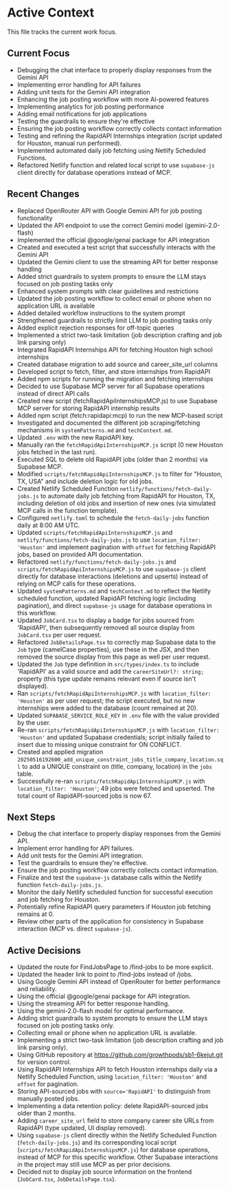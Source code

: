 # Active Context

This file tracks the current work focus.

## Current Focus
- Debugging the chat interface to properly display responses from the Gemini API
- Implementing error handling for API failures
- Adding unit tests for the Gemini API integration
- Enhancing the job posting workflow with more AI-powered features
- Implementing analytics for job posting performance
- Adding email notifications for job applications
- Testing the guardrails to ensure they're effective
- Ensuring the job posting workflow correctly collects contact information
- Testing and refining the RapidAPI Internships integration (script updated for Houston, manual run performed).
- Implemented automated daily job fetching using Netlify Scheduled Functions.
- Refactored Netlify function and related local script to use `supabase-js` client directly for database operations instead of MCP.

## Recent Changes
- Replaced OpenRouter API with Google Gemini API for job posting functionality
- Updated the API endpoint to use the correct Gemini model (gemini-2.0-flash)
- Implemented the official @google/genai package for API integration
- Created and executed a test script that successfully interacts with the Gemini API
- Updated the Gemini client to use the streaming API for better response handling
- Added strict guardrails to system prompts to ensure the LLM stays focused on job posting tasks only
- Enhanced system prompts with clear guidelines and restrictions
- Updated the job posting workflow to collect email or phone when no application URL is available
- Added detailed workflow instructions to the system prompt
- Strengthened guardrails to strictly limit LLM to job posting tasks only
- Added explicit rejection responses for off-topic queries
- Implemented a strict two-task limitation (job description crafting and job link parsing only)
- Integrated RapidAPI Internships API for fetching Houston high school internships
- Created database migration to add source and career_site_url columns
- Developed script to fetch, filter, and store internships from RapidAPI
- Added npm scripts for running the migration and fetching internships
- Decided to use Supabase MCP server for all Supabase operations instead of direct API calls
- Created new script (fetchRapidApiInternshipsMCP.js) to use Supabase MCP server for storing RapidAPI internship results
- Added npm script (fetch:rapidapi:mcp) to run the new MCP-based script
- Investigated and documented the different job scraping/fetching mechanisms in `systemPatterns.md` and `techContext.md`.
- Updated `.env` with the new RapidAPI key.
- Manually ran the `fetchRapidApiInternshipsMCP.js` script (0 new Houston jobs fetched in the last run).
- Executed SQL to delete old RapidAPI jobs (older than 2 months) via Supabase MCP.
- Modified `scripts/fetchRapidApiInternshipsMCP.js` to filter for "Houston, TX, USA" and include deletion logic for old jobs.
- Created Netlify Scheduled Function `netlify/functions/fetch-daily-jobs.js` to automate daily job fetching from RapidAPI for Houston, TX, including deletion of old jobs and insertion of new ones (via simulated MCP calls in the function template).
- Configured `netlify.toml` to schedule the `fetch-daily-jobs` function daily at 8:00 AM UTC.
- Updated `scripts/fetchRapidApiInternshipsMCP.js` and `netlify/functions/fetch-daily-jobs.js` to use `location_filter: 'Houston'` and implement pagination with `offset` for fetching RapidAPI jobs, based on provided API documentation.
- Refactored `netlify/functions/fetch-daily-jobs.js` and `scripts/fetchRapidApiInternshipsMCP.js` to use `supabase-js` client directly for database interactions (deletions and upserts) instead of relying on MCP calls for these operations.
- Updated `systemPatterns.md` and `techContext.md` to reflect the Netlify scheduled function, updated RapidAPI fetching logic (including pagination), and direct `supabase-js` usage for database operations in this workflow.
- Updated `JobCard.tsx` to display a badge for jobs sourced from 'RapidAPI', then subsequently removed all source display from `JobCard.tsx` per user request.
- Refactored `JobDetailsPage.tsx` to correctly map Supabase data to the `Job` type (camelCase properties), use these in the JSX, and then removed the source display from this page as well per user request.
- Updated the `Job` type definition in `src/types/index.ts` to include 'RapidAPI' as a valid source and add the `careerSiteUrl?: string;` property (this type update remains relevant even if source isn't displayed).
- Ran `scripts/fetchRapidApiInternshipsMCP.js` with `location_filter: 'Houston'` as per user request; the script executed, but no new internships were added to the database (count remained at 20).
- Updated `SUPABASE_SERVICE_ROLE_KEY` in `.env` file with the value provided by the user.
- Re-ran `scripts/fetchRapidApiInternshipsMCP.js` with `location_filter: 'Houston'` and updated Supabase credentials; script initially failed to insert due to missing unique constraint for ON CONFLICT.
- Created and applied migration `20250516192600_add_unique_constraint_jobs_title_company_location.sql` to add a UNIQUE constraint on (title, company, location) in the `jobs` table.
- Successfully re-ran `scripts/fetchRapidApiInternshipsMCP.js` with `location_filter: 'Houston'`; 49 jobs were fetched and upserted. The total count of RapidAPI-sourced jobs is now 67.

## Next Steps
- Debug the chat interface to properly display responses from the Gemini API.
- Implement error handling for API failures.
- Add unit tests for the Gemini API integration.
- Test the guardrails to ensure they're effective.
- Ensure the job posting workflow correctly collects contact information.
- Finalize and test the `supabase-js` database calls within the Netlify function `fetch-daily-jobs.js`.
- Monitor the daily Netlify scheduled function for successful execution and job fetching for Houston.
- Potentially refine RapidAPI query parameters if Houston job fetching remains at 0.
- Review other parts of the application for consistency in Supabase interaction (MCP vs. direct `supabase-js`).

## Active Decisions
- Updated the route for FindJobsPage to /find-jobs to be more explicit.
- Updated the header link to point to /find-jobs instead of /jobs.
- Using Google Gemini API instead of OpenRouter for better performance and reliability.
- Using the official @google/genai package for API integration.
- Using the streaming API for better response handling.
- Using the gemini-2.0-flash model for optimal performance.
- Adding strict guardrails to system prompts to ensure the LLM stays focused on job posting tasks only.
- Collecting email or phone when no application URL is available.
- Implementing a strict two-task limitation (job description crafting and job link parsing only).
- Using GitHub repository at https://github.com/growthpods/sb1-6kejut.git for version control.
- Using RapidAPI Internships API to fetch Houston internships daily via a Netlify Scheduled Function, using `location_filter: 'Houston'` and `offset` for pagination.
- Storing API-sourced jobs with `source='RapidAPI'` to distinguish from manually posted jobs.
- Implementing a data retention policy: delete RapidAPI-sourced jobs older than 2 months.
- Adding `career_site_url` field to store company career site URLs from RapidAPI (type updated, UI display removed).
- Using `supabase-js` client directly within the Netlify Scheduled Function (`fetch-daily-jobs.js`) and its corresponding local script (`scripts/fetchRapidApiInternshipsMCP.js`) for database operations, instead of MCP for this specific workflow. Other Supabase interactions in the project may still use MCP as per prior decisions.
- Decided not to display job source information on the frontend (`JobCard.tsx`, `JobDetailsPage.tsx`).
